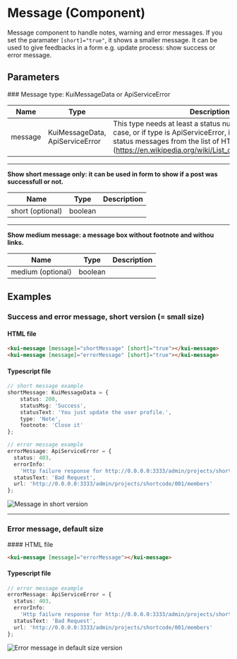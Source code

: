 # Message (Component)

Message component to handle notes, warning and error messages.
If you set the paramater `[short]="true"`, it shows a smaller message.
It can be used to give feedbacks in a form e.g. update process: show success or error message.

## Parameters

### Message type: KuiMessageData or ApiServiceError

Name | Type | Description
--- | --- | ---
message | KuiMessageData, ApiServiceError | This type needs at least a status number (0-511). In this case, or if type is ApiServiceError, it takes the default status messages from the list of HTTP status codes <br> (https://en.wikipedia.org/wiki/List_of_HTTP_status_codes)

<hr>

**Show short message only: it can be used in form to show if a post was successfull or not.**

Name | Type | Description
--- | --- | ---
short (optional) | boolean |

<hr>

**Show medium message: a message box without footnote and withou links.**

Name | Type | Description
--- | --- | ---
medium (optional) | boolean |

## Examples

### Success and error message, short version (= small size)

#### HTML file

```html
<kui-message [message]="shortMessage" [short]="true"></kui-message>
<kui-message [message]="errorMessage" [short]="true"></kui-message>
```

#### Typescript file

```ts
// short message example
shortMessage: KuiMessageData = {
    status: 200,
    statusMsg: 'Success',
    statusText: 'You just update the user profile.',
    type: 'Note',
    footnote: 'Close it'
};

// error message example
errorMessage: ApiServiceError = {
  status: 403,
  errorInfo:
    'Http failure response for http://0.0.0.0:3333/admin/projects/shortcode/001/members: 400 Bad Request',
  statusText: 'Bad Request',
  url: 'http://0.0.0.0:3333/admin/projects/shortcode/001/members'
};
```

![Message in short version](../../../../assets/images/dsp-ui/message-short.png)

<hr>

### Error message, default size

#### HTML file

```html
<kui-message [message]="errorMessage"></kui-message>
```

#### Typescript file

```ts
// error message example
errorMessage: ApiServiceError = {
  status: 403,
  errorInfo:
    'Http failure response for http://0.0.0.0:3333/admin/projects/shortcode/001/members: 400 Bad Request',
  statusText: 'Bad Request',
  url: 'http://0.0.0.0:3333/admin/projects/shortcode/001/members'
};
```

![Error message in default size version](../../../../assets/images/dsp-ui/message-error.png)
